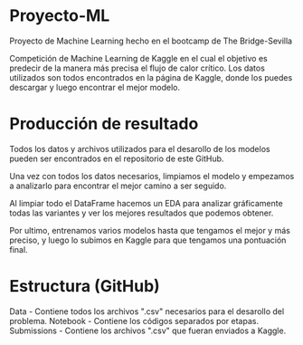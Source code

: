 # Proyecto-ML
Proyecto de Machine Learning hecho en el bootcamp de The Bridge-Sevilla

Competición de Machine Learning de Kaggle en el cual el objetivo es predecir de la manera más precisa el flujo de calor crítico. Los datos utilizados son todos encontrados en la página de Kaggle, donde los puedes descargar y luego encontrar el mejor modelo.

# Producción de resultado
Todos los datos y archivos utilizados para el desarollo de los modelos pueden ser encontrados en el repositorio de este GitHub.

Una vez con todos los datos necesarios, limpiamos el modelo y empezamos a analizarlo para encontrar el mejor camino a ser seguido.

Al limpiar todo el DataFrame hacemos un EDA para analizar gráficamente todas las variantes y ver los mejores resultados que podemos obtener.

Por ultimo, entrenamos varios modelos hasta que tengamos el mejor y más preciso, y luego lo subimos en Kaggle para que tengamos una pontuación final.

# Estructura (GitHub)
Data - Contiene todos los archivos ".csv" necesarios para el desarollo del problema.
Notebook - Contiene los códigos separados por etapas.
Submissions - Contiene los archivos ".csv" que fueran enviados a Kaggle.

